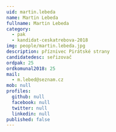 ```yaml
---
uid: martin.lebeda
name: Martin Lebeda
fullname: Martin Lebeda
category:
  - pak
  - kandidat-ceskatrebova-2018
img: people/martin.lebeda.jpg
description: příznivec Pirátské strany
candidatedesc: seřizovač
ordpak: 25
ordkomunal2018: 25
mail:
  - m.lebed@seznam.cz
mob: null
profiles:
  github: null
  facebook: null
  twitter: null
  linkedin: null
published: false
---
```



